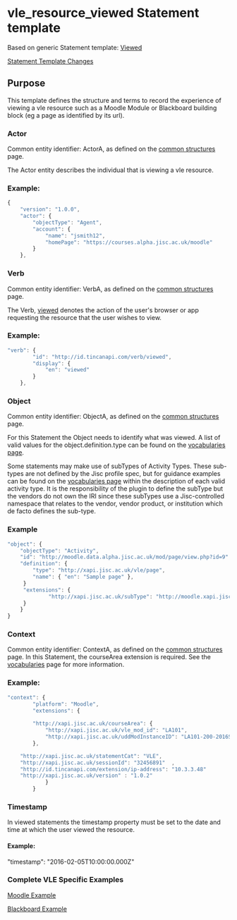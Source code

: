 # vle_resource_viewed Statement template

Based on generic Statement template: [Viewed](/generic/view.md)

[Statement Template Changes](/version_changes.md#vle-resource-viewed)

## Purpose
This template defines the structure and terms to record the experience of viewing a vle resource such as a Moodle Module or Blackboard building block (eg a page as identified by its url).

### Actor
Common entity identifier:  ActorA, as defined on the [common structures](/common_structures.md#actora) page.

The Actor entity describes the individual that is viewing a vle resource.

### Example:

``` Javascript
{
    "version": "1.0.0",
    "actor": {
        "objectType": "Agent",
        "account": {
            "name": "jsmith12",
            "homePage": "https://courses.alpha.jisc.ac.uk/moodle"
        }
    },
```

### Verb
Common entity identifier: VerbA, as defined on the [common structures](/common_structures.md#verba) page.

The Verb, [viewed](/vocabulary.md#verb) denotes the action of the user's browser or app requesting the resource that the user wishes to view.

### Example:

``` javascript
"verb": {
        "id": "http://id.tincanapi.com/verb/viewed",
        "display": {
            "en": "viewed"
        }
    },
```
### Object
Common entity identifier: ObjectA, as defined on the [common structures](/common_structures.md#objecta) page.

For this Statement the Object needs to identify what was viewed. A list of valid values for the object.definition.type can be found on the [vocabularies page](/vocabulary.md#activity-types).

Some statements may make use of subTypes of Activity Types. These sub-types are not defined by the Jisc profile spec, but for guidance examples can be found on the [vocabularies page](/vocabulary.md#activity-types) within the description of each valid activity type. It is the responsibility of the plugin to define the subType but the vendors do not own the IRI since these subTypes use a Jisc-controlled namespace that relates to the vendor, vendor product, or institution which de facto defines the sub-type.


### Example

``` javascript
"object": {
	"objectType": "Activity",
	"id": "http://moodle.data.alpha.jisc.ac.uk/mod/page/view.php?id=9" 	 	
	"definition": {
		"type": "http://xapi.jisc.ac.uk/vle/page",			
		"name": { "en": "Sample page" },			   
	 }
	 "extensions": {
     		 "http://xapi.jisc.ac.uk/subType": "http://moodle.xapi.jisc.ac.uk/page"
	 }
    }
}
```

### Context

Common entity identifier: ContextA, as defined on the [common structures](/common_structures.md#contexta) page. In this Statement, the courseArea extension is required. See the [vocabularies](/vocabulary.md#coursearea) page for more information.

### Example:

``` javascript
"context": {
        "platform": "Moodle",
        "extensions": {
	
      	"http://xapi.jisc.ac.uk/courseArea": {
			"http://xapi.jisc.ac.uk/vle_mod_id": "LA101",
			"http://xapi.jisc.ac.uk/uddModInstanceID": "LA101-200-2016S1-0"
		},

    "http://xapi.jisc.ac.uk/statementCat": "VLE",				
	"http://xapi.jisc.ac.uk/sessionId": "32456891"  ,
	"http://id.tincanapi.com/extension/ip-address": "10.3.3.48"
	"http://xapi.jisc.ac.uk/version" : "1.0.2"
			}
        }
```

### Timestamp

In viewed statements the timestamp property must be set to the date and time at which the user viewed the resource.

#### Example:

 "timestamp": "2016-02-05T10:00:00.000Z"


### Complete VLE Specific Examples
[Moodle Example](/vle/moodle/moduleview.js)

[Blackboard Example](/vle/blackboard/course_content_access.json)
